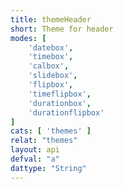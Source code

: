 ```yaml
---
title: themeHeader
short: Theme for header
modes: [
	'datebox',
	'timebox',
	'calbox',
	'slidebox',
	'flipbox',
	'timeflipbox',
	'durationbox',
	'durationflipbox'
]
cats: [ 'themes' ]
relat: "themes"
layout: api
defval: "a"
dattype: "String"
---
```



